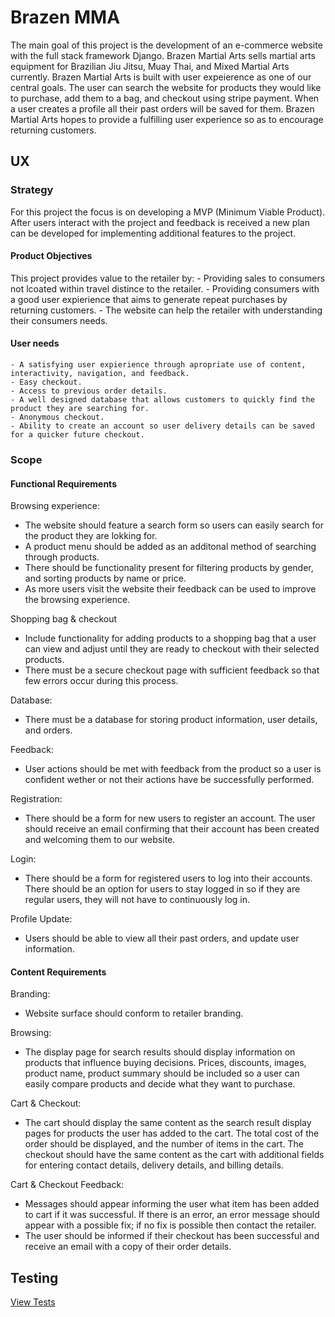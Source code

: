 # Brazen MMA

The main goal of this project is the development of an e-commerce website with the full stack framework Django. Brazen Martial Arts 
sells martial arts equipment for Brazilian Jiu Jitsu, Muay Thai, and Mixed Martial Arts currently. Brazen Martial Arts is built with user expeierence
as one of our central goals. The user can search the website for products they would like to purchase, add them to a bag, and checkout using stripe payment.
When a user creates a profile all their past orders will be saved for them. Brazen Martial Arts hopes to provide a fulfilling user experience so as to 
encourage returning customers.

## UX

### Strategy

For this project the focus is on developing a MVP (Minimum Viable Product). After users interact with the project
and feedback is received a new plan can be developed for implementing additional features to the project.

#### Product Objectives

This project provides value to the retailer by:
    - Providing sales to consumers not lcoated within travel distince to the retailer.
    - Providing consumers with a good user expierience that aims to generate repeat purchases by returning customers.
    - The website can help the retailer with understanding their consumers needs.

#### User needs

    - A satisfying user expierience through apropriate use of content, interactivity, navigation, and feedback.
    - Easy checkout.
    - Access to previous order details.
    - A well designed database that allows customers to quickly find the product they are searching for.
    - Anonymous checkout.
    - Ability to create an account so user delivery details can be saved for a quicker future checkout.

### Scope

#### Functional Requirements

Browsing experience:
- The website should feature a search form so users can easily search for the product they are lokking for.
- A product menu should be added as an additonal method of searching through products.
- There should be functionality present for filtering products by gender, and sorting products by name or price.
- As more users visit the website their feedback can be used to improve the browsing experience.

Shopping bag & checkout
- Include functionality for adding products to a shopping bag that a user can view and adjust until they are ready to checkout with their selected products.
- There must be a secure checkout page with sufficient feedback so that few errors occur during this process.

Database:
- There must be a database for storing product information, user details, and orders.

Feedback:
- User actions should be met with feedback from the product so a user is confident wether or not their actions have be successfully performed.

Registration:
- There should be a form for new users to register an account. The user should receive an email confirming that their account has been created and welcoming them to our website.

Login:
- There should be a form for registered users to log into their accounts. There should be an option for users to stay logged in so if they are regular users, they will not have to continuously log in.

Profile Update:
- Users should be able to view all their past orders, and update user information.

#### Content Requirements

Branding:
- Website surface should conform to retailer branding.

Browsing:
- The display page for search results should display information on products that influence buying decisions. Prices, discounts, images, product name, product summary should be included so a user can easily compare products and decide what they want to purchase.

Cart & Checkout:
- The cart should display the same content as the search result display pages for products the user has added to the cart. The total cost of the order should be displayed, and the number of items in the cart.
The checkout should have the same content as the cart with additional fields for entering contact details, delivery details, and billing details.

Cart & Checkout Feedback:
- Messages should appear informing the user what item has been added to cart if it was successful. If there is an error, an error message should appear with a possible fix; if no fix is possible then contact the retailer.
- The user should be informed if their checkout has been successful and receive an email with a copy of their order details.







## Testing

[View Tests](TESTING.md)